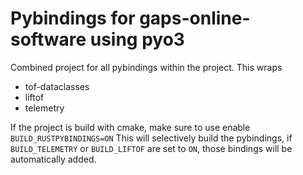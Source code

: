 # Pybindings for gaps-online-software using pyo3

Combined project for all pybindings within the project. This wraps
- tof-dataclasses
- liftof
- telemetry

If the project is build with cmake, make sure to use enable `BUILD_RUSTPYBINDINGS=ON`
This will selectively build the pybindings, if `BUILD_TELEMETRY` or `BUILD_LIFTOF` are 
set to `ON`, those bindings will be automatically added.


